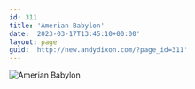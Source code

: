 ```yaml
---
id: 311
title: 'Amerian Babylon'
date: '2023-03-17T13:45:10+00:00'
layout: page
guid: 'http://new.andydixon.com/?page_id=311'
---
```


![Amerian Babylon](https://i0.wp.com/assets.g8x2.ldn.idrivee2-23.com/posters/Amerian%20Babylon%2001.jpg?w=1200&ssl=1 "Amerian Babylon")